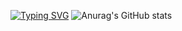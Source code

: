 [![Typing SVG](https://readme-typing-svg.herokuapp.com?color=%green&lines=Computer+science+student)](https://git.io/typing-svg)
![Anurag's GitHub stats](https://github-readme-stats.vercel.app/api?username=MrZyablik&show_icons=true&theme=merko)
